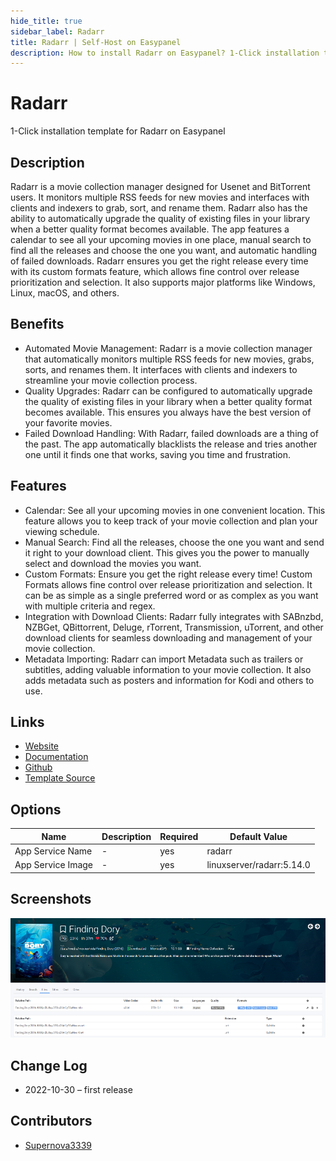 ```yaml
---
hide_title: true
sidebar_label: Radarr
title: Radarr | Self-Host on Easypanel
description: How to install Radarr on Easypanel? 1-Click installation template for Radarr on Easypanel
---
```


<!-- generated -->

# Radarr

1-Click installation template for Radarr on Easypanel

## Description

Radarr is a movie collection manager designed for Usenet and BitTorrent users. It monitors multiple RSS feeds for new movies and interfaces with clients and indexers to grab, sort, and rename them. Radarr also has the ability to automatically upgrade the quality of existing files in your library when a better quality format becomes available. The app features a calendar to see all your upcoming movies in one place, manual search to find all the releases and choose the one you want, and automatic handling of failed downloads. Radarr ensures you get the right release every time with its custom formats feature, which allows fine control over release prioritization and selection. It also supports major platforms like Windows, Linux, macOS, and others.

## Benefits

- Automated Movie Management: Radarr is a movie collection manager that automatically monitors multiple RSS feeds for new movies, grabs, sorts, and renames them. It interfaces with clients and indexers to streamline your movie collection process.
- Quality Upgrades: Radarr can be configured to automatically upgrade the quality of existing files in your library when a better quality format becomes available. This ensures you always have the best version of your favorite movies.
- Failed Download Handling: With Radarr, failed downloads are a thing of the past. The app automatically blacklists the release and tries another one until it finds one that works, saving you time and frustration.

## Features

- Calendar: See all your upcoming movies in one convenient location. This feature allows you to keep track of your movie collection and plan your viewing schedule.
- Manual Search: Find all the releases, choose the one you want and send it right to your download client. This gives you the power to manually select and download the movies you want.
- Custom Formats: Ensure you get the right release every time! Custom Formats allows fine control over release prioritization and selection. It can be as simple as a single preferred word or as complex as you want with multiple criteria and regex.
- Integration with Download Clients: Radarr fully integrates with SABnzbd, NZBGet, QBittorrent, Deluge, rTorrent, Transmission, uTorrent, and other download clients for seamless downloading and management of your movie collection.
- Metadata Importing: Radarr can import Metadata such as trailers or subtitles, adding valuable information to your movie collection. It also adds metadata such as posters and information for Kodi and others to use.

## Links

- [Website](https://radarr.video/)
- [Documentation](https://wiki.servarr.com/radarr)
- [Github](https://github.com/Radarr/Radarr)
- [Template Source](https://github.com/easypanel-io/templates/tree/main/templates/radarr)

## Options

Name | Description | Required | Default Value
-|-|-|-
App Service Name | - | yes | radarr
App Service Image | - | yes | linuxserver/radarr:5.14.0

## Screenshots

![Radarr Screenshot](./assets/screenshot.png)

## Change Log

- 2022-10-30 – first release

## Contributors

- [Supernova3339](https://github.com/Supernova3339)
